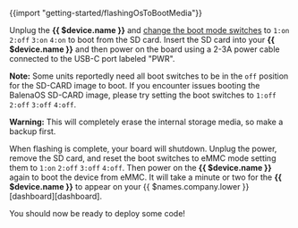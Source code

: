 {{import "getting-started/flashingOsToBootMedia"}}

Unplug the **{{ $device.name }}** and [change the boot mode switches][boot-switches] to `1:on` `2:off` `3:on` `4:on` to boot from the SD card. Insert the SD card into your **{{ $device.name }}** and then power on the board using a 2-3A power cable connected to the USB-C port labeled "PWR".

__Note:__ Some units reportedly need all boot switches to be in the `off` position for the SD-CARD image to boot. If you encounter issues booting the BalenaOS SD-CARD image, please try setting the boot switches to `1:off` `2:off` `3:off` `4:off`.

__Warning:__ This will completely erase the internal storage media, so make a backup first.

When flashing is complete, your board will shutdown. Unplug the power, remove the SD card, and reset the boot switches to eMMC mode setting them to `1:on` `2:off` `3:off` `4:off`. Then power on the **{{ $device.name }}** again to boot the device from eMMC. It will take a minute or two for the **{{ $device.name }}** to appear on your {{ $names.company.lower }} [dashboard][dashboard].

You should now be ready to deploy some code!

[boot-switches]:https://coral.ai/docs/dev-board/reflash/#flash-from-u-boot-on-an-sd-card
